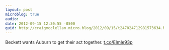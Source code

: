 ```yaml
---
layout: post
microblog: true
audio: 
date: 2012-09-15 12:30:55 -0500
guid: http://craigmcclellan.micro.blog/2012/09/15/t247024712981573634.html
---
```

Beckett wants Auburn to get their act together.  [t.co/ElmIe93p](http://t.co/ElmIe93p)
